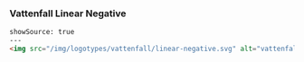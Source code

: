 ### Vattenfall Linear Negative

```html
showSource: true
---
<img src="/img/logotypes/vattenfall/linear-negative.svg" alt="vattenfall-linear-negative" />
```